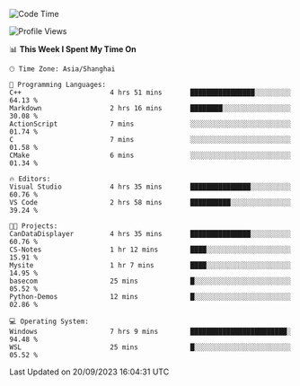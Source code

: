 <!--START_SECTION:waka-->
![Code Time](http://img.shields.io/badge/Code%20Time-1%2C252%20hrs%205%20mins-blue)

![Profile Views](http://img.shields.io/badge/Profile%20Views-3-blue)

📊 **This Week I Spent My Time On** 

```text
🕑︎ Time Zone: Asia/Shanghai

💬 Programming Languages: 
C++                      4 hrs 51 mins       ████████████████░░░░░░░░░   64.13 % 
Markdown                 2 hrs 16 mins       ████████░░░░░░░░░░░░░░░░░   30.08 % 
ActionScript             7 mins              ░░░░░░░░░░░░░░░░░░░░░░░░░   01.74 % 
C                        7 mins              ░░░░░░░░░░░░░░░░░░░░░░░░░   01.58 % 
CMake                    6 mins              ░░░░░░░░░░░░░░░░░░░░░░░░░   01.34 % 

🔥 Editors: 
Visual Studio            4 hrs 35 mins       ███████████████░░░░░░░░░░   60.76 % 
VS Code                  2 hrs 58 mins       ██████████░░░░░░░░░░░░░░░   39.24 % 

🐱‍💻 Projects: 
CanDataDisplayer         4 hrs 35 mins       ███████████████░░░░░░░░░░   60.76 % 
CS-Notes                 1 hr 12 mins        ████░░░░░░░░░░░░░░░░░░░░░   15.91 % 
Mysite                   1 hr 7 mins         ████░░░░░░░░░░░░░░░░░░░░░   14.95 % 
basecom                  25 mins             █░░░░░░░░░░░░░░░░░░░░░░░░   05.52 % 
Python-Demos             12 mins             █░░░░░░░░░░░░░░░░░░░░░░░░   02.86 % 

💻 Operating System: 
Windows                  7 hrs 9 mins        ████████████████████████░   94.48 % 
WSL                      25 mins             █░░░░░░░░░░░░░░░░░░░░░░░░   05.52 % 
```


 Last Updated on 20/09/2023 16:04:31 UTC
<!--END_SECTION:waka-->